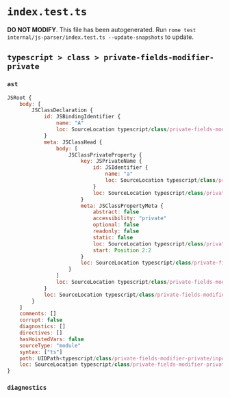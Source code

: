 # `index.test.ts`

**DO NOT MODIFY**. This file has been autogenerated. Run `rome test internal/js-parser/index.test.ts --update-snapshots` to update.

## `typescript > class > private-fields-modifier-private`

### `ast`

```javascript
JSRoot {
	body: [
		JSClassDeclaration {
			id: JSBindingIdentifier {
				name: "A"
				loc: SourceLocation typescript/class/private-fields-modifier-private/input.ts 1:6-1:7 (A)
			}
			meta: JSClassHead {
				body: [
					JSClassPrivateProperty {
						key: JSPrivateName {
							id: JSIdentifier {
								name: "a"
								loc: SourceLocation typescript/class/private-fields-modifier-private/input.ts 2:11-2:12 (a)
							}
							loc: SourceLocation typescript/class/private-fields-modifier-private/input.ts 2:10-2:12
						}
						meta: JSClassPropertyMeta {
							abstract: false
							accessibility: "private"
							optional: false
							readonly: false
							static: false
							loc: SourceLocation typescript/class/private-fields-modifier-private/input.ts 2:2-2:12
							start: Position 2:2
						}
						loc: SourceLocation typescript/class/private-fields-modifier-private/input.ts 2:2-2:13
					}
				]
				loc: SourceLocation typescript/class/private-fields-modifier-private/input.ts 1:0-3:1
			}
			loc: SourceLocation typescript/class/private-fields-modifier-private/input.ts 1:0-3:1
		}
	]
	comments: []
	corrupt: false
	diagnostics: []
	directives: []
	hasHoistedVars: false
	sourceType: "module"
	syntax: ["ts"]
	path: UIDPath<typescript/class/private-fields-modifier-private/input.ts>
	loc: SourceLocation typescript/class/private-fields-modifier-private/input.ts 1:0-4:0
}
```

### `diagnostics`

```

```
